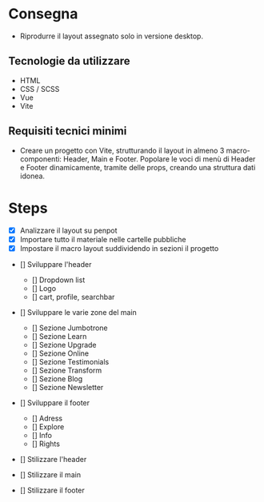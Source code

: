 # Consegna
- Riprodurre il layout assegnato solo in versione desktop.

## Tecnologie da utilizzare
- HTML
- CSS / SCSS
- Vue
- Vite

## Requisiti tecnici minimi
- Creare un progetto con Vite, strutturando il layout in almeno 3 macro-componenti: Header, Main e Footer. Popolare le voci di menù di Header e Footer dinamicamente, tramite delle props, creando una struttura dati idonea.

# Steps
- [x] Analizzare il layout su penpot 
- [x] Importare tutto il materiale nelle cartelle pubbliche
- [x] Impostare il macro layout suddividendo in sezioni il progetto

- [] Sviluppare l'header
    - [] Dropdown list
    - [] Logo
    - [] cart, profile, searchbar

- [] Sviluppare le varie zone del main
    - [] Sezione Jumbotrone
    - [] Sezione Learn
    - [] Sezione Upgrade
    - [] Sezione Online
    - [] Sezione Testimonials
    - [] Sezione Transform
    - [] Sezione Blog
    - [] Sezione Newsletter

- [] Sviluppare il footer
    - [] Adress
    - [] Explore
    - [] Info
    - [] Rights

- [] Stilizzare l'header
- [] Stilizzare il main
- [] Stilizzare il footer